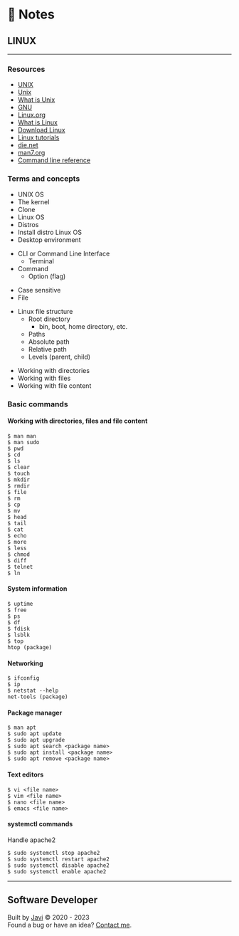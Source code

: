 # :memo: Notes
## LINUX
---
### Resources
- [UNIX](https://unix.org/)
- [Unix](https://en.wikipedia.org/wiki/Unix)
- [What is Unix](https://unix.org/what_is_unix.html)
- [GNU](https://www.gnu.org/home.en.html)
- [Linux.org](https://www.linux.org/)
- [What is Linux](https://www.linux.org/threads/what-is-linux.4106/)
- [Download Linux](https://www.linux.org/pages/download/)
- [Linux tutorials](https://www.linux.org/forums/#linux-tutorials.122)
- [die.net](https://www.die.net/)
- [man7.org](https://man7.org/)
- [Command line reference](https://ss64.com/)
### Terms and concepts
- UNIX OS
- The kernel
- Clone
- Linux OS
- Distros
- Install distro Linux OS
- Desktop environment
* CLI or Command Line Interface
  - Terminal
* Command
  - Option (flag)
- Case sensitive
- File
* Linux file structure
  * Root directory
    - bin, boot, home directory, etc.
   * Paths
    - Absolute path
    - Relative path
  - Levels (parent, child)
- Working with directories
- Working with files
- Working with file content
### Basic commands
#### Working with directories, files and file content
```
$ man man
$ man sudo
$ pwd
$ cd
$ ls
$ clear
$ touch
$ mkdir
$ rmdir
$ file
$ rm
$ cp
$ mv
$ head
$ tail
$ cat
$ echo
$ more
$ less
$ chmod
$ diff
$ telnet
$ ln
```
#### System information
```
$ uptime
$ free
$ ps
$ df
$ fdisk
$ lsblk
$ top
htop (package)
```
#### Networking
```
$ ifconfig
$ ip
$ netstat --help
net-tools (package)
```
#### Package manager
```
$ man apt
$ sudo apt update
$ sudo apt upgrade
$ sudo apt search <package name>
$ sudo apt install <package name>
$ sudo apt remove <package name>
```
#### Text editors
```
$ vi <file name>
$ vim <file name>
$ nano <file name>
$ emacs <file name>
```
#### systemctl commands
Handle apache2
```
$ sudo systemctl stop apache2
$ sudo systemctl restart apache2
$ sudo systemctl disable apache2
$ sudo systemctl enable apache2
```
---
## Software Developer
Built by [Javi](https://javierandres.dev) :copyright: 2020 - 2023  
Found a bug or have an idea? [Contact me](https://javierandres.dev).
